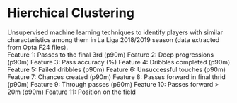 # Hierchical Clustering 
Unsupervised machine learning techniques to identify players with similar characteristics among them in La Liga 2018/2019 season (data extracted from Opta F24 files).\
Feature 1: Passes to the final 3rd (p90m)
Feature 2: Deep progressions (p90m)
Feature 3: Pass accuracy (%)
Feature 4: Dribbles completed (p90m)
Feature 5: Failed dribbles (p90m)
Feature 6: Unsuccessful touches (p90m)
Feature 7: Chances created (p90m)
Feature 8: Passes forward in final thrid (p90m)
Feature 9: Through passes (p90m)
Feature 10: Passes forward > 20m (p90m)
Feature 11: Position on the field 
